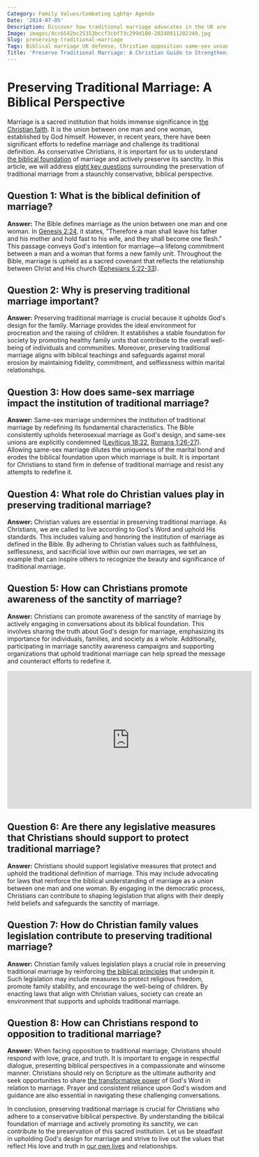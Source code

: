 ```yaml
---
Category: Family Values/Combating Lgbtq+ Agenda
Date: '2024-07-05'
Description: Discover how traditional marriage advocates in the UK are defending Biblical marriage, opposing same-sex unions, and protecting the sanctity of the nuclear family through awareness campaigns and legislative efforts.
Image: images/4cc6542bc25353bccf3cbf73c299d100-20240911202349.jpg
Slug: preserving-traditional-marriage
Tags: Biblical marriage UK defense, Christian opposition same-sex unions, Protecting nuclear family definition, Marriage sanctity awareness campaigns, Christian family values legislation
Title: 'Preserve Traditional Marriage: A Christian Guide to Strengthening Your Union'
---
```


# Preserving Traditional Marriage: A Biblical Perspective

Marriage is a sacred institution that holds immense significance in [the Christian faith](/praying-over-people). It is the union between one man and one woman, established by God himself. However, in recent years, there have been significant efforts to redefine marriage and challenge its traditional definition. As conservative Christians, it is important for us to understand [the biblical foundation](/male-leadership-in-church) of marriage and actively preserve its sanctity. In this article, we will address [eight key questions](/countering-progressive-narratives) surrounding the preservation of traditional marriage from a staunchly conservative, biblical perspective.

## Question 1: What is the biblical definition of marriage?

**Answer:** The Bible defines marriage as the union between one man and one woman. In [Genesis 2:24](https://www.bibleref.com/Genesis/2/Genesis-2-24.html), it states, "Therefore a man shall leave his father and his mother and hold fast to his wife, and they shall become one flesh." This passage conveys God's intention for marriage—a lifelong commitment between a man and a woman that forms a new family unit. Throughout the Bible, marriage is upheld as a sacred covenant that reflects the relationship between Christ and His church ([Ephesians 5:22-33](https://www.bibleref.com/Ephesians/5/Ephesians-5-22.html)). 

## Question 2: Why is preserving traditional marriage important?

**Answer:** Preserving traditional marriage is crucial because it upholds God's design for the family. Marriage provides the ideal environment for procreation and the raising of children. It establishes a stable foundation for society by promoting healthy family units that contribute to the overall well-being of individuals and communities. Moreover, preserving traditional marriage aligns with biblical teachings and safeguards against moral erosion by maintaining fidelity, commitment, and selflessness within marital relationships.

## Question 3: How does same-sex marriage impact the institution of traditional marriage?

**Answer:** Same-sex marriage undermines the institution of traditional marriage by redefining its fundamental characteristics. The Bible consistently upholds heterosexual marriage as God's design, and same-sex unions are explicitly condemned ([Leviticus 18:22](https://www.bibleref.com/Leviticus/18/Leviticus-18-22.html), [Romans 1:26-27](https://www.bibleref.com/Romans/1/Romans-1-26.html)). Allowing same-sex marriage dilutes the uniqueness of the marital bond and erodes the biblical foundation upon which marriage is built. It is important for Christians to stand firm in defense of traditional marriage and resist any attempts to redefine it.

## Question 4: What role do Christian values play in preserving traditional marriage?

**Answer:** Christian values are essential in preserving traditional marriage. As Christians, we are called to live according to God's Word and uphold His standards. This includes valuing and honoring the institution of marriage as defined in the Bible. By adhering to Christian values such as faithfulness, selflessness, and sacrificial love within our own marriages, we set an example that can inspire others to recognize the beauty and significance of traditional marriage.

## Question 5: How can Christians promote awareness of the sanctity of marriage?

**Answer:** Christians can promote awareness of the sanctity of marriage by actively engaging in conversations about its biblical foundation. This involves sharing the truth about God's design for marriage, emphasizing its importance for individuals, families, and society as a whole. Additionally, participating in marriage sanctity awareness campaigns and supporting organizations that uphold traditional marriage can help spread the message and counteract efforts to redefine it.


<iframe width="560" height="315" src="https://www.youtube.com/embed/N2U9F07LdDE" frameborder="0" allow="autoplay; encrypted-media" allowfullscreen></iframe>


## Question 6: Are there any legislative measures that Christians should support to protect traditional marriage?

**Answer:** Christians should support legislative measures that protect and uphold the traditional definition of marriage. This may include advocating for laws that reinforce the biblical understanding of marriage as a union between one man and one woman. By engaging in the democratic process, Christians can contribute to shaping legislation that aligns with their deeply held beliefs and safeguards the sanctity of marriage.

## Question 7: How do Christian family values legislation contribute to preserving traditional marriage?

**Answer:** Christian family values legislation plays a crucial role in preserving traditional marriage by reinforcing [the biblical principles](/discipline-methods) that underpin it. Such legislation may include measures to protect religious freedom, promote family stability, and encourage the well-being of children. By enacting laws that align with Christian values, society can create an environment that supports and upholds traditional marriage.

## Question 8: How can Christians respond to opposition to traditional marriage?

**Answer:** When facing opposition to traditional marriage, Christians should respond with love, grace, and truth. It is important to engage in respectful dialogue, presenting biblical perspectives in a compassionate and winsome manner. Christians should rely on Scripture as the ultimate authority and seek opportunities to share [the transformative power](/resisting-lgbtq-education) of God's Word in relation to marriage. Prayer and consistent reliance upon God's wisdom and guidance are also essential in navigating these challenging conversations.

In conclusion, preserving traditional marriage is crucial for Christians who adhere to a conservative biblical perspective. By understanding the biblical foundation of marriage and actively promoting its sanctity, we can contribute to the preservation of this sacred institution. Let us be steadfast in upholding God's design for marriage and strive to live out the values that reflect His love and truth in [our own lives](/promoting-traditional-values) and relationships.